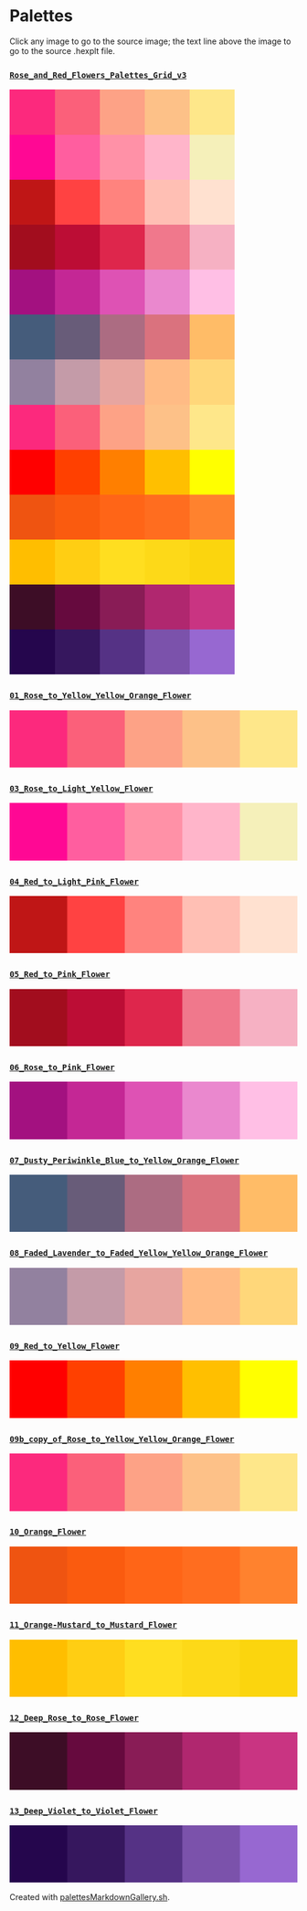 # Palettes

Click any image to go to the source image; the text line above the image to go to the source .hexplt file.

### [`Rose_and_Red_Flowers_Palettes_Grid_v3`](Rose_and_Red_Flowers_Palettes_Grid_v3.hexplt)

[ ![Rose_and_Red_Flowers_Palettes_Grid_v3.png](Rose_and_Red_Flowers_Palettes_Grid_v3.png) ](Rose_and_Red_Flowers_Palettes_Grid_v3.png)

### [`01_Rose_to_Yellow_Yellow_Orange_Flower`](01_Rose_to_Yellow_Yellow_Orange_Flower.hexplt)

[ ![01_Rose_to_Yellow_Yellow_Orange_Flower.png](01_Rose_to_Yellow_Yellow_Orange_Flower.png) ](01_Rose_to_Yellow_Yellow_Orange_Flower.png)

### [`03_Rose_to_Light_Yellow_Flower`](03_Rose_to_Light_Yellow_Flower.hexplt)

[ ![03_Rose_to_Light_Yellow_Flower.png](03_Rose_to_Light_Yellow_Flower.png) ](03_Rose_to_Light_Yellow_Flower.png)

### [`04_Red_to_Light_Pink_Flower`](04_Red_to_Light_Pink_Flower.hexplt)

[ ![04_Red_to_Light_Pink_Flower.png](04_Red_to_Light_Pink_Flower.png) ](04_Red_to_Light_Pink_Flower.png)

### [`05_Red_to_Pink_Flower`](05_Red_to_Pink_Flower.hexplt)

[ ![05_Red_to_Pink_Flower.png](05_Red_to_Pink_Flower.png) ](05_Red_to_Pink_Flower.png)

### [`06_Rose_to_Pink_Flower`](06_Rose_to_Pink_Flower.hexplt)

[ ![06_Rose_to_Pink_Flower.png](06_Rose_to_Pink_Flower.png) ](06_Rose_to_Pink_Flower.png)

### [`07_Dusty_Periwinkle_Blue_to_Yellow_Orange_Flower`](07_Dusty_Periwinkle_Blue_to_Yellow_Orange_Flower.hexplt)

[ ![07_Dusty_Periwinkle_Blue_to_Yellow_Orange_Flower.png](07_Dusty_Periwinkle_Blue_to_Yellow_Orange_Flower.png) ](07_Dusty_Periwinkle_Blue_to_Yellow_Orange_Flower.png)

### [`08_Faded_Lavender_to_Faded_Yellow_Yellow_Orange_Flower`](08_Faded_Lavender_to_Faded_Yellow_Yellow_Orange_Flower.hexplt)

[ ![08_Faded_Lavender_to_Faded_Yellow_Yellow_Orange_Flower.png](08_Faded_Lavender_to_Faded_Yellow_Yellow_Orange_Flower.png) ](08_Faded_Lavender_to_Faded_Yellow_Yellow_Orange_Flower.png)

### [`09_Red_to_Yellow_Flower`](09_Red_to_Yellow_Flower.hexplt)

[ ![09_Red_to_Yellow_Flower.png](09_Red_to_Yellow_Flower.png) ](09_Red_to_Yellow_Flower.png)

### [`09b_copy_of_Rose_to_Yellow_Yellow_Orange_Flower`](09b_copy_of_Rose_to_Yellow_Yellow_Orange_Flower.hexplt)

[ ![09b_copy_of_Rose_to_Yellow_Yellow_Orange_Flower.png](09b_copy_of_Rose_to_Yellow_Yellow_Orange_Flower.png) ](09b_copy_of_Rose_to_Yellow_Yellow_Orange_Flower.png)

### [`10_Orange_Flower`](10_Orange_Flower.hexplt)

[ ![10_Orange_Flower.png](10_Orange_Flower.png) ](10_Orange_Flower.png)

### [`11_Orange-Mustard_to_Mustard_Flower`](11_Orange-Mustard_to_Mustard_Flower.hexplt)

[ ![11_Orange-Mustard_to_Mustard_Flower.png](11_Orange-Mustard_to_Mustard_Flower.png) ](11_Orange-Mustard_to_Mustard_Flower.png)

### [`12_Deep_Rose_to_Rose_Flower`](12_Deep_Rose_to_Rose_Flower.hexplt)

[ ![12_Deep_Rose_to_Rose_Flower.png](12_Deep_Rose_to_Rose_Flower.png) ](12_Deep_Rose_to_Rose_Flower.png)

### [`13_Deep_Violet_to_Violet_Flower`](13_Deep_Violet_to_Violet_Flower.hexplt)

[ ![13_Deep_Violet_to_Violet_Flower.png](13_Deep_Violet_to_Violet_Flower.png) ](13_Deep_Violet_to_Violet_Flower.png)

Created with [palettesMarkdownGallery.sh](https://github.com/earthbound19/_ebDev/blob/master/scripts/imgAndVideo/palettesMarkdownGallery.sh).